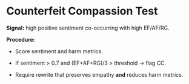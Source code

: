 # Counterfeit Compassion Test

**Signal:** high positive sentiment co-occurring with high EF/AF/RG.

**Procedure:**

- Score sentiment and harm metrics.

- If sentiment > 0.7 and (EF+AF+RG)/3 > threshold → flag CC.

- Require rewrite that preserves empathy **and** reduces harm metrics.

